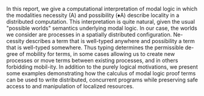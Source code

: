 In this report, we give a computational interpretation of modal logic in which the modalities necessity (A) and possibility (♦A) describe locality in a distributed computation. This interpretation is quite natural, given the usual "possible worlds" semantics underlying modal logic. In our case, the worlds we consider are processes in a spatially distributed configuration. Ne-cessity describes a term that is well-typed anywhere and possibility a term that is well-typed somewhere. Thus typing determines the permissible de-gree of mobility for terms, in some cases allowing us to create new processes or move terms between existing processes, and in others forbidding mobil-ity. In addition to the purely logical motivations, we present some examples demonstrating how the calculus of modal logic proof terms can be used to write distributed, concurrent programs while preserving safe access to and manipulation of localized resources.
